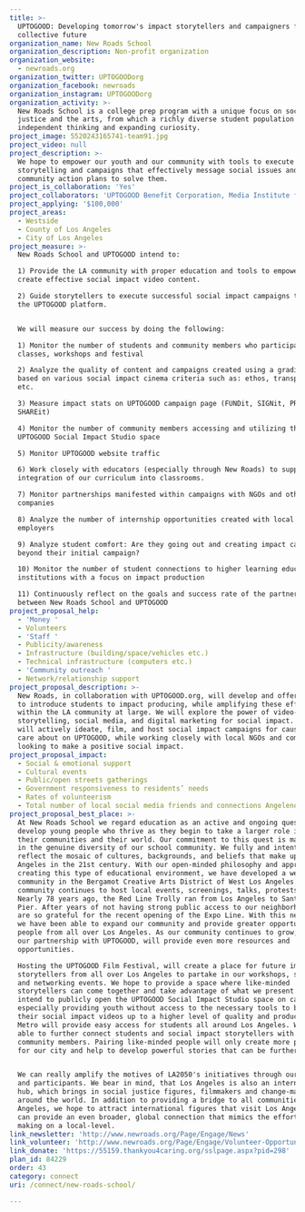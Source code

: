 ```yaml
---
title: >-
  UPTOGOOD: Developing tomorrow's impact storytellers and campaigners for our
  collective future
organization_name: New Roads School
organization_description: Non-profit organization
organization_website:
  - newroads.org
organization_twitter: UPTOGOODorg
organization_facebook: newroads
organization_instagram: UPTOGOODorg
organization_activity: >-
  New Roads School is a college prep program with a unique focus on social
  justice and the arts, from which a richly diverse student population develops
  independent thinking and expanding curiosity.
project_image: 5520243165741-team91.jpg
project_video: null
project_description: >-
  We hope to empower our youth and our community with tools to execute impact
  storytelling and campaigns that effectively message social issues and inspired
  community action plans to solve them.
project_is_collaboration: 'Yes'
project_collaborators: 'UPTOGOOD Benefit Corporation, Media Institute for Social Change'
project_applying: '$100,000'
project_areas:
  - Westside
  - County of Los Angeles
  - City of Los Angeles
project_measure: >-
  New Roads School and UPTOGOOD intend to: 

  1) Provide the LA community with proper education and tools to empower them to
  create effective social impact video content.

  2) Guide storytellers to execute successful social impact campaigns through
  the UPTOGOOD platform. 


  We will measure our success by doing the following:

  1) Monitor the number of students and community members who participate in our
  classes, workshops and festival 

  2) Analyze the quality of content and campaigns created using a grading rubric
  based on various social impact cinema criteria such as: ethos, transparency,
  etc.

  3) Measure impact stats on UPTOGOOD campaign page (FUNDit, SIGNit, PROMISEit
  SHAREit)

  4) Monitor the number of community members accessing and utilizing the shared
  UPTOGOOD Social Impact Studio space 

  5) Monitor UPTOGOOD website traffic 

  6) Work closely with educators (especially through New Roads) to support the
  integration of our curriculum into classrooms.

  7) Monitor partnerships manifested within campaigns with NGOs and other
  companies

  8) Analyze the number of internship opportunities created with local NGOs and
  employers

  9) Analyze student comfort: Are they going out and creating impact campaigns
  beyond their initial campaign?

  10) Monitor the number of student connections to higher learning educational
  institutions with a focus on impact production

  11) Continuously reflect on the goals and success rate of the partnership
  between New Roads School and UPTOGOOD
project_proposal_help:
  - 'Money '
  - Volunteers
  - 'Staff '
  - Publicity/awareness
  - Infrastructure (building/space/vehicles etc.)
  - Technical infrastructure (computers etc.)
  - 'Community outreach '
  - Network/relationship support
project_proposal_description: >-
  New Roads, in collaboration with UPTOGOOD.org, will develop and offer classes
  to introduce students to impact producing, while amplifying these efforts
  within the LA community at large. We will explore the power of video-based
  storytelling, social media, and digital marketing for social impact. Students
  will actively ideate, film, and host social impact campaigns for causes they
  care about on UPTOGOOD, while working closely with local NGOs and companies
  looking to make a positive social impact.
project_proposal_impact:
  - Social & emotional support
  - Cultural events
  - Public/open streets gatherings
  - Government responsiveness to residents’ needs
  - Rates of volunteerism
  - Total number of local social media friends and connections Angelenos have
project_proposal_best_place: >-
  At New Roads School we regard education as an active and ongoing quest to
  develop young people who thrive as they begin to take a larger role in making
  their communities and their world. Our commitment to this quest is manifested
  in the genuine diversity of our school community. We fully and intentionally
  reflect the mosaic of cultures, backgrounds, and beliefs that make up Los
  Angeles in the 21st century. With our open-minded philosophy and approach to
  creating this type of educational environment, we have developed a welcoming
  community in the Bergamot Creative Arts District of West Los Angeles. Our
  community continues to host local events, screenings, talks, protests, etc.
  Nearly 78 years ago, the Red Line Trolly ran from Los Angeles to Santa Monica
  Pier. After years of not having strong public access to our neighborhood, we
  are so grateful for the recent opening of the Expo Line. With this new change,
  we have been able to expand our community and provide greater opportunities to
  people from all over Los Angeles. As our community continues to grow, we hope
  our partnership with UPTOGOOD, will provide even more resources and
  opportunities.

  Hosting the UPTOGOOD Film Festival, will create a place for future impact
  storytellers from all over Los Angeles to partake in our workshops, screenings
  and networking events. We hope to provide a space where like-minded
  storytellers can come together and take advantage of what we present. We
  intend to publicly open the UPTOGOOD Social Impact Studio space on campus,
  especially providing youth without access to the necessary tools to bring
  their social impact videos up to a higher level of quality and production. The
  Metro will provide easy access for students all around Los Angeles. We will be
  able to further connect students and social impact storytellers with our
  community members. Pairing like-minded people will only create more positivity
  for our city and help to develop powerful stories that can be further shared. 


  We can really amplify the motives of LA2050's initiatives through our program
  and participants. We bear in mind, that Los Angeles is also an international
  hub, which brings in social justice figures, filmmakers and change-makers from
  around the world. In addition to providing a bridge to all communities in Los
  Angeles, we hope to attract international figures that visit Los Angeles and
  can provide an even broader, global connection that mimics the efforts we are
  making on a local-level.
link_newsletter: 'http://www.newroads.org/Page/Engage/News'
link_volunteer: 'http://www.newroads.org/Page/Engage/Volunteer-Opportunities'
link_donate: 'https://55159.thankyou4caring.org/sslpage.aspx?pid=298'
plan_id: 84229
order: 43
category: connect
uri: /connect/new-roads-school/

---
```

